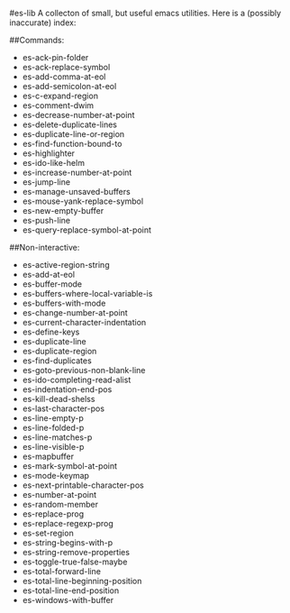 #es-lib
A collecton of small, but useful emacs utilities.
Here is a (possibly inaccurate) index:

##Commands:

* es-ack-pin-folder
* es-ack-replace-symbol
* es-add-comma-at-eol
* es-add-semicolon-at-eol
* es-c-expand-region
* es-comment-dwim
* es-decrease-number-at-point
* es-delete-duplicate-lines
* es-duplicate-line-or-region
* es-find-function-bound-to
* es-highlighter
* es-ido-like-helm
* es-increase-number-at-point
* es-jump-line
* es-manage-unsaved-buffers
* es-mouse-yank-replace-symbol
* es-new-empty-buffer
* es-push-line
* es-query-replace-symbol-at-point

##Non-interactive:

* es-active-region-string
* es-add-at-eol
* es-buffer-mode
* es-buffers-where-local-variable-is
* es-buffers-with-mode
* es-change-number-at-point
* es-current-character-indentation
* es-define-keys
* es-duplicate-line
* es-duplicate-region
* es-find-duplicates
* es-goto-previous-non-blank-line
* es-ido-completing-read-alist
* es-indentation-end-pos
* es-kill-dead-shelss
* es-last-character-pos
* es-line-empty-p
* es-line-folded-p
* es-line-matches-p
* es-line-visible-p
* es-mapbuffer
* es-mark-symbol-at-point
* es-mode-keymap
* es-next-printable-character-pos
* es-number-at-point
* es-random-member
* es-replace-prog
* es-replace-regexp-prog
* es-set-region
* es-string-begins-with-p
* es-string-remove-properties
* es-toggle-true-false-maybe
* es-total-forward-line
* es-total-line-beginning-position
* es-total-line-end-position
* es-windows-with-buffer
